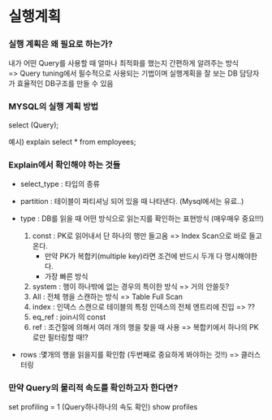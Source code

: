 # 실행계획

### 실행 계획은 왜 필요로 하는가?
내가 어떤 Query를 사용할 때 얼마나 최적화를 했는지 간편하게 알려주는 방식  
=> Query tuning에서 필수적으로 사용되는 기법이며 실행계획을 잘 보는 DB 담당자가 효율적인 DB구조를 만들 수 있음

### MYSQL의 실행 계획 방법
select (Query);  

예시) explain select * from employees;

### Explain에서 확인해야 하는 것들
* select_type : 타입의 종류
* partition : 테이블이 파티셔닝 되어 있을 때 나타낸다. (Mysql에서는 유료..)
* type : DB를 읽을 때 어떤 방식으로 읽는지를 확인하는 표현방식 (매우매우 중요!!!)
	1. const : PK로 읽어내서 단 하나의 행만 들고옴 => Index Scan으로 바로 들고온다.
		* 만약 PK가 복합키(multiple key)라면 조건에 반드시 두개 다 명시해야한다.
		* 가장 빠른 방식
	2. system : 행이 하나밖에 없는 경우의 특이한 방식 => 거의 안쓸듯?
	3. All : 전체 행을 스캔하는 방식 => Table Full Scan
	4. index : 인덱스 스캔으로 테이블의 특정 인덱스의 전체 엔트리에 진입 => ??
	5. eq_ref : join시의 const
	6. ref : 조건절에 의해서 여러 개의 행을 찾을 때 사용 => 복합키에서 하나의 PK로만 필터링할 때!?

* rows :몇개의 행을 읽을지를 확인함 (두번째로 중요하게 봐야하는 것!!) => 클러스터링

### 만약 Query의 물리적 속도를 확인하고자 한다면?
set profiling = 1 (Query하나하나의 속도 확인)
show profiles 